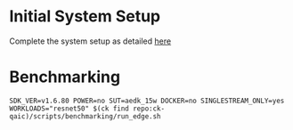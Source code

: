 # Initial System Setup 
Complete the system setup as detailed [here](https://github.com/krai/ck-qaic/blob/main/script/setup.aedk/README.md)

# Benchmarking 
``` 
SDK_VER=v1.6.80 POWER=no SUT=aedk_15w DOCKER=no SINGLESTREAM_ONLY=yes  WORKLOADS="resnet50" $(ck find repo:ck-qaic)/scripts/benchmarking/run_edge.sh  
```